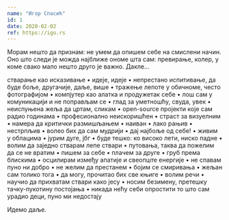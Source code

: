 ```yaml
---
name: "Игор Спасић"
id: 1
date: 2020-02-02
ref: https://igo.rs
---
```


Морам нешто да признам: не умем да опишем себе на смислени начин. Оно што следи је можда најближе ономе шта сам: превирање, колер, у коме свако мало нешто друго је важно. Дакле...

стварање као исказивање • идеје, идеје • непрестано испитивање, да буде боље, другачије, даље, више • тражење лепоте у обичноме, често фотографијом • компјутер као алатка и продужетак себе • лош сам у комуникацији и не поправљам се • глад за уметношћу, свуда, увек • неиспуњена жеља да цртам, сликам • open-source пројекти које сам радио годинама • професионално неискоришћен • страст за визуелним • намера да критички размишљањем • наиван • лако рањив • нестрпљив • волео бих да сам мудрији • дај најбоље од себе! • живим у облацима • јурим дуге, јбг • буде тешко: ко високо лети, ниско падне • волим да заједно стварам лепе ствари • путовања, таква да пожелим да се не вратим • пишем за себе • плачем за друге • груб према блискима • осцилирам између апатије и свеопште енергије • не спавам пуно ни добро • не желим да престанем • бојим се смиривања • жељан сам толико тога • да могу, прочитао бих све књиге • волим речи • научио да прихватам ствари како јесу • носим безимену, претешку тачку-пукотину постојања • никада нећу себи опростити то што сам урадио деци, пуно ми недостају

Идемо даље.
